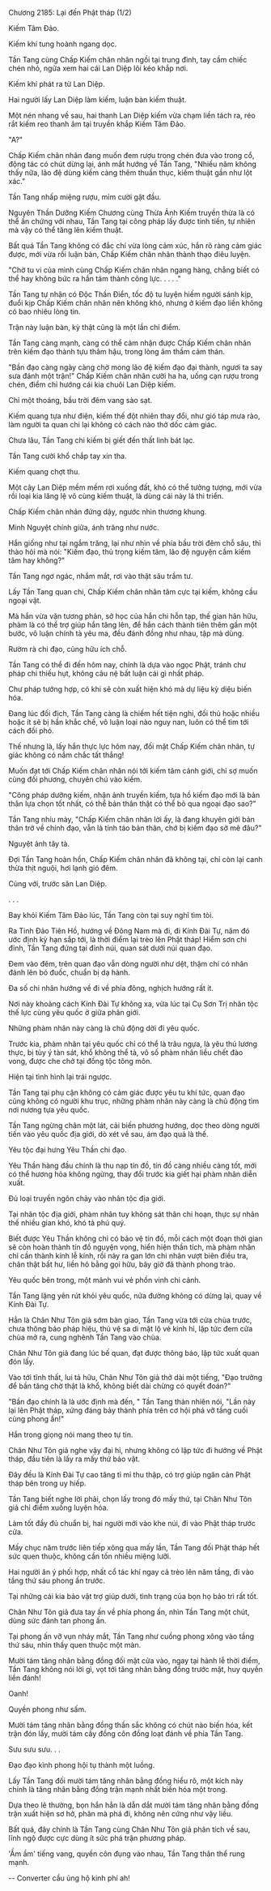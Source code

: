 




Chương 2185: Lại đến Phật tháp (1/2)


Kiếm Tâm Đảo.

Kiếm khí tung hoành ngang dọc.

Tần Tang cùng Chấp Kiếm chân nhân ngồi tại trung đình, tay cầm chiếc chén nhỏ, ngửa xem hai cái Lan Diệp lôi kéo khắp nơi.

Kiếm khí phát ra từ Lan Diệp.

Hai người lấy Lan Diệp làm kiếm, luận bàn kiếm thuật.

Một nén nhang về sau, hai thanh Lan Diệp kiếm vừa chạm liền tách ra, réo rắt kiếm reo thanh âm tại truyền khắp Kiếm Tâm Đảo.

"A?"

Chấp Kiếm chân nhân đang muốn đem rượu trong chén đưa vào trong cổ, động tác có chút dừng lại, ánh mắt hướng về Tần Tang, "Nhiều năm không thấy nữa, lão đệ dùng kiếm càng thêm thuần thục, kiếm thuật gần như lột xác."

Tần Tang nhấp miệng rượu, mỉm cười gật đầu.

Nguyên Thần Dưỡng Kiếm Chương cùng Thừa Ảnh Kiếm truyền thừa là có thể ấn chứng với nhau, Tần Tang tại công pháp lấy được tinh tiến, tự nhiên mà vậy có thể tăng lên kiếm thuật.

Bất quá Tần Tang không có đắc chí vừa lòng cảm xúc, hắn rõ ràng cảm giác được, mới vừa rồi luận bàn, Chấp Kiếm chân nhân thành thạo điêu luyện.

"Chờ tu vi của mình cùng Chấp Kiếm chân nhân ngang hàng, chẳng biết có thể hay không bức ra hắn tám thành công lực. . . . ."

Tần Tang tự nhận có Độc Thần Điển, tốc độ tu luyện hiếm người sánh kịp, đuổi kịp Chấp Kiếm chân nhân nên không khó, nhưng ở kiếm đạo liền không có bao nhiêu lòng tin.

Trận này luận bàn, kỳ thật cũng là một lần chỉ điểm.

Tần Tang càng mạnh, càng có thể cảm nhận được Chấp Kiếm chân nhân trên kiếm đạo thành tựu thâm hậu, trong lòng âm thầm cảm thán.

"Bần đạo càng ngày càng chờ mong lão đệ kiếm đạo đại thành, ngươi ta say sưa đánh một trận!" Chấp Kiếm chân nhân cười ha ha, uống cạn rượu trong chén, điểm chỉ hướng cái kia chuôi Lan Diệp kiếm.

Chỉ một thoáng, bầu trời đêm vang sào sạt.

Kiếm quang tựa như điện, kiếm thế đột nhiên thay đổi, như gió táp mưa rào, làm người ta quan chi lại không có cách nào thở dốc cảm giác.

Chưa lâu, Tần Tang chi kiếm bị giết đến thất linh bát lạc.

Tần Tang cười khổ chắp tay xin tha.

Kiếm quang chợt thu.

Một cây Lan Diệp mềm mềm rơi xuống đất, khó có thể tưởng tượng, mới vừa rồi loại kia lăng lệ vô cùng kiếm thuật, là dùng cái này lá thi triển.

Chấp Kiếm chân nhân đứng dậy, ngước nhìn thương khung.

Minh Nguyệt chính giữa, ánh trăng như nước.

Hắn giống như tại ngắm trăng, lại như nhìn về phía bầu trời đêm chỗ sâu, thì thào hỏi mà nói: "Kiếm đạo, thủ trọng kiếm tâm, lão đệ nguyện cầm kiếm tâm hay không?"

Tần Tang ngơ ngác, nhắm mắt, rơi vào thật sâu trầm tư.

Lấy Tần Tang quan chi, Chấp Kiếm chân nhân tâm cực tại kiếm, không cầu ngoại vật.

Mà hắn vừa vặn tương phản, sở học của hắn chi hỗn tạp, thế gian hãn hữu, phàm là có thể trợ giúp hắn tăng lên, để hắn cách thành tiên thêm gần một bước, vô luận chính tà yêu ma, đều đánh đồng như nhau, tập mà dùng.

Rườm rà chi đạo, cũng hữu ích chỗ.

Tần Tang có thể đi đến hôm nay, chính là dựa vào ngọc Phật, tránh chư pháp chi thiếu hụt, không câu nệ bất luận cái gì nhất pháp.

Chư pháp tướng hợp, có khi sẽ còn xuất hiện khó mà dự liệu kỳ diệu biến hóa.

Đang lúc đối địch, Tần Tang càng là chiếm hết tiện nghi, đối thủ hoặc nhiều hoặc ít sẽ bị hắn khắc chế, vô luận loại nào nguy nan, luôn có thể tìm tới cách đối phó.

Thế nhưng là, lấy hắn thực lực hôm nay, đối mặt Chấp Kiếm chân nhân, tự giác không có nắm chắc tất thắng!

Muốn đạt tới Chấp Kiếm chân nhân nói tới kiếm tâm cảnh giới, chỉ sợ muốn cùng đối phương, chuyên chú vào kiếm.

"Công pháp dưỡng kiếm, nhận ảnh truyền kiếm, tựa hồ kiếm đạo mới là bản thân lựa chọn tốt nhất, có thể bản thân thật có thể bỏ qua ngoại đạo sao?"

Tần Tang nhíu mày, "Chấp Kiếm chân nhân lời ấy, là đang khuyên giới bản thân trở về chính đạo, vẫn là tỉnh táo bản thân, chớ bị kiếm đạo sở mê đâu?"

Nguyệt ảnh tây tà.

Đợi Tần Tang hoàn hồn, Chấp Kiếm chân nhân đã không tại, chỉ còn lại canh thừa thịt nguội, hơi lạnh gió đêm.

Cùng với, trước sân Lan Diệp.

. . .

Bay khỏi Kiếm Tâm Đảo lúc, Tần Tang còn tại suy nghĩ tìm tòi.

Ra Tinh Đảo Tiên Hồ, hướng về Đông Nam mà đi, đi Kính Đài Tự, năm đó ước định kỳ hạn sắp tới, là thời điểm lại trèo lên Phật tháp! Hiểm sơn chi đỉnh, Tần Tang đứng tại đỉnh núi, quan sát dưới núi quan đạo.

Đem vào đêm, trên quan đạo vẫn dòng người như dệt, thậm chí có nhân đánh lên bó đuốc, chuẩn bị dạ hành.

Đa số chi nhân hướng về đi về phía đông, nghịch hướng rất ít.

Nơi này khoảng cách Kính Đài Tự không xa, vừa lúc tại Cụ Sơn Trị nhân tộc thế lực cùng yêu quốc ở giữa phân giới.

Những phàm nhân này càng là chủ động dời đi yêu quốc.

Trước kia, phàm nhân tại yêu quốc chỉ có thể là trâu ngựa, là yêu thú lương thực, bị tùy ý tàn sát, khổ không thể tả, vô số phàm nhân liều chết đào vong, được che chở tại đồng tộc tông môn.

Hiện tại tình hình lại trái ngược.

Tần Tang tại phụ cận không có cảm giác được yêu tu khí tức, quan đạo cũng không có người khu trục, những phàm nhân này càng là chủ động tìm nơi nương tựa yêu quốc.

Tần Tang ngừng chân một lát, cải biến phương hướng, dọc theo dòng người tiến vào yêu quốc địa giới, dò xét về sau, ám đạo quả là thế.

Yêu tộc đại hưng Yêu Thần chi đạo.

Yêu Thần hàng đầu chính là thu nạp tín đồ, tín đồ càng nhiều càng tốt, mới có thể hương hỏa không ngừng, thay đổi trước kia giết hại phàm nhân diễn xuất.

Đủ loại truyền ngôn chảy vào nhân tộc địa giới.

Tại nhân tộc địa giới, phàm nhân tuy không sát thân chi hoạn, thực sự nhân thế nhiều gian khó, khó tả phú quý.

Biết được Yêu Thần không chỉ có bảo vệ tín đồ, mỗi cách một đoạn thời gian sẽ còn hoàn thành tín đồ nguyện vọng, hiển hiện thần tích, mà phàm nhân chỉ cần thành kính lễ kính, rồi nảy ra gan lớn chi nhân vượt biên điều tra, chân thật bất hư, liền hô bằng gọi hữu, bây giờ đã thành phong trào.

Yêu quốc bên trong, một mảnh vui vẻ phồn vinh chi cảnh.

Tần Tang lặng yên rút khỏi yêu quốc, nửa đường không có dừng lại, quay về Kính Đài Tự.

Hẳn là Chân Như Tôn giả sớm bàn giao, Tần Tang vừa tới cửa chùa trước, chưa thông báo pháp hiệu, thủ vệ sa di mặt lộ vẻ kinh hỉ, lập tức đem cửa chùa mở ra, cung nghênh Tần Tang vào chùa.

Chân Như Tôn giả đang lúc bế quan, đạt được thông báo, lập tức xuất quan đón lấy.

Vào tới tĩnh thất, lui tả hữu, Chân Như Tôn giả thở dài một tiếng, "Đạo trưởng để bần tăng chờ thật là khổ, không biết dài chừng có quyết đoán?"

"Bần đạo chính là là ước định mà đến, " Tần Tang thản nhiên nói, "Lần này lại lên Phật tháp, xứng đáng bảy thành phía trên cơ hội phá vỡ tầng cuối cùng phong ấn!"

Hắn trong giọng nói mang theo tự tin.

Chân Như Tôn giả nghe vậy đại hỉ, nhưng không có lập tức đi hướng về Phật tháp, đầu tiên là lấy ra mấy thứ bảo vật.

Đây đều là Kính Đài Tự cao tăng tỉ mỉ thu thập, có trợ giúp ngăn cản Phật tháp bên trong uy hiếp.

Tần Tang biết nghe lời phải, chọn lấy trong đó mấy thứ, tại Chân Như Tôn giả chỉ điểm xuống luyện hóa.

Làm tốt đầy đủ chuẩn bị, hai người mới vào khe núi, đi vào Phật tháp trước cửa.

Mấy chục năm trước liên tiếp xông qua mấy lần, Tần Tang đối Phật tháp hết sức quen thuộc, không cần tốn nhiều miệng lưỡi.

Hai người ăn ý phối hợp, nhất cổ tác khí ngay cả trèo lên năm tầng, đi vào tầng thứ sáu phong ấn trước.

Tại những cái kia bảo vật trợ giúp dưới, tình trạng của bọn họ bảo trì rất tốt.

Chân Như Tôn giả đưa tay ấn về phía phong ấn, nhìn Tần Tang một chút, dùng sức đánh tan phong ấn.

Tại phong ấn vỡ vụn nháy mắt, Tần Tang như cuồng phong xông vào tầng thứ sáu, nhìn thấy quen thuộc một màn.

Mười tám tăng nhân bằng đồng đối mặt cửa vào, ngay tại hành lễ thời điểm, Tần Tang không nói lời gì, vọt tới tăng nhân bằng đồng trước mặt, huy quyền liền đánh!

Oanh!

Quyền phong như sấm.

Mười tám tăng nhân bằng đồng thần sắc không có chút nào biến hóa, kết trận đón lấy, mười tám cây đồng côn đồng loạt đánh về phía Tần Tang.

Sưu sưu sưu. . .

Đạo đạo kình phong hội tụ thành một luồng.

Lấy Tần Tang đối mười tám tăng nhân bằng đồng hiểu rõ, một kích này chính là tăng nhân bằng đồng trận mạnh nhất biến hóa một trong.

Dựa theo lẽ thường, bọn hắn hẳn là dẫn dắt mười tám tăng nhân bằng đồng trận xuất hiện sơ hở, phân mà phá đi, không nên cứng như vậy liều.

Bất quá, đây chính là Tần Tang cùng Chân Như Tôn giả phân tích về sau, lĩnh ngộ được cực dùng ít sức phá trận phương pháp.

'Ầm ầm' tiếng vang, quyền côn đụng vào nhau, Tần Tang thân thể rung mạnh.

--
Converter cầu ủng hộ kinh phí ah!




